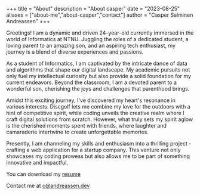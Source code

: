 +++
title = "About"
description = "About casper"
date = "2023-08-25"
aliases = ["about-me","about-casper","contact"]
author = "Casper Salminen Andreassen"
+++

Greetings! I am a dynamic and driven 24-year-old currently immersed in the world of Informatics at NTNU. Juggling the roles of a dedicated student, a loving parent to an amazing son, and an aspiring tech enthusiast, my journey is a blend of diverse experiences and passions.

As a student of Informatics, I am captivated by the intricate dance of data and algorithms that shape our digital landscape. My academic pursuits not only fuel my intellectual curiosity but also provide a solid foundation for my current endeavors. Beyond the classroom, I am a devoted parent to a wonderful son, cherishing the joys and challenges that parenthood brings.

Amidst this exciting journey, I've discovered my heart's resonance in various interests. Discgolf lets me combine my love for the outdoors with a hint of competitive spirit, while coding unveils the creative realm where I craft digital solutions from scratch. However, what truly sets my spirit aglow is the cherished moments spent with friends, where laughter and camaraderie intertwine to create unforgettable memories.

Presently, I am channeling my skills and enthusiasm into a thrilling project - crafting a web application for a startup company. This venture not only showcases my coding prowess but also allows me to be part of something innovative and impactful.

You can download my [resume](/CV_casper.pdf)

Contact me at c@andreassen.dev
